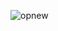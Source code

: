 ![opnew](https://cloud.githubusercontent.com/assets/16952537/14084227/b549e086-f4a4-11e5-9b76-ed47de5b6317.png)
